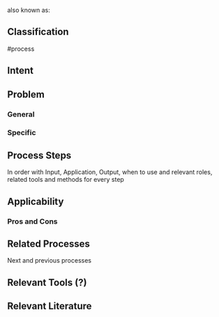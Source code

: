 also known as: 

## Classification
#process 

## Intent

## Problem

### General

### Specific

## Process Steps

In order with Input, Application, Output, when to use and relevant roles, related tools and methods for every step

## Applicability

### Pros and Cons

## Related Processes

Next and previous processes

## Relevant Tools (?)

## Relevant Literature
